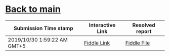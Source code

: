 # [Back to main](https://github.com/glaghari/database-assignement-2019)
|Submission Time stamp          | Interactive Link                                                                              | Resolved report                                                                              |
| ----------------------------- | --------------------------------------------------------------------------------------------- | -------------------------------------------------------------------------------------------- |
| 2019/10/30 1:59:22 AM GMT+5 | [Fiddle Link](https://dbfiddle.uk/?rdbms=oracle_11.2&fiddle=1397b507b6d3e27b7da73fa98a22ee1e) | [Fiddle File](processed/csm18/1397b507b6d3e27b7da73fa98a22ee1e.md) |
